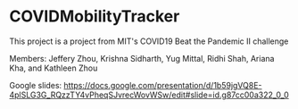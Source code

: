 # COVIDMobilityTracker
This project is a project from MIT's COVID19 Beat the Pandemic II challenge

Members: Jeffery Zhou, Krishna Sidharth, Yug Mittal, Ridhi Shah, Ariana Kha, and Kathleen Zhou

Google slides: https://docs.google.com/presentation/d/1b59jgVQ8E-4plSLG3G_RQzzTY4vPheqSJvrecWovWSw/edit#slide=id.g87cc00a322_0_0
